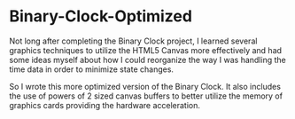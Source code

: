 # Binary-Clock-Optimized
Not long after completing the Binary Clock project, I learned several graphics techniques to utilize the HTML5 Canvas more effectively and had some ideas myself about how I could reorganize the way I was handling the time data in order to minimize state changes.

So I wrote this more optimized version of the Binary Clock.  It also includes the use of powers of 2 sized canvas buffers to better utilize the memory of graphics cards providing the hardware acceleration.